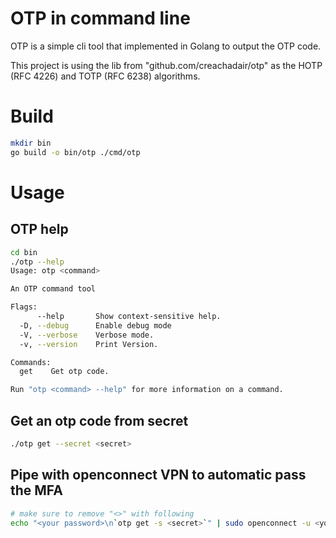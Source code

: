 # OTP in command line

OTP is a simple cli tool that implemented in Golang to output the OTP code.

This project is using the lib from "github.com/creachadair/otp" as the HOTP (RFC 4226) and TOTP (RFC 6238) algorithms.

# Build

```bash
mkdir bin
go build -o bin/otp ./cmd/otp
```

# Usage

## OTP help
```bash
cd bin
./otp --help
Usage: otp <command>

An OTP command tool

Flags:
      --help       Show context-sensitive help.
  -D, --debug      Enable debug mode
  -V, --verbose    Verbose mode.
  -v, --version    Print Version.

Commands:
  get    Get otp code.

Run "otp <command> --help" for more information on a command.
```

## Get an otp code from secret

```bash
./otp get --secret <secret>
```

## Pipe with openconnect VPN to automatic pass the MFA
```bash
# make sure to remove "<>" with following
echo "<your password>\n`otp get -s <secret>`" | sudo openconnect -u <your username> https://<your vpn url with port> --passwd-on-stdin
```